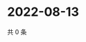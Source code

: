 # 2022-08-13

共 0 条

<!-- BEGIN WEIBO -->
<!-- 最后更新时间 Sat Aug 13 2022 16:19:28 GMT+0800 (China Standard Time) -->

<!-- END WEIBO -->
